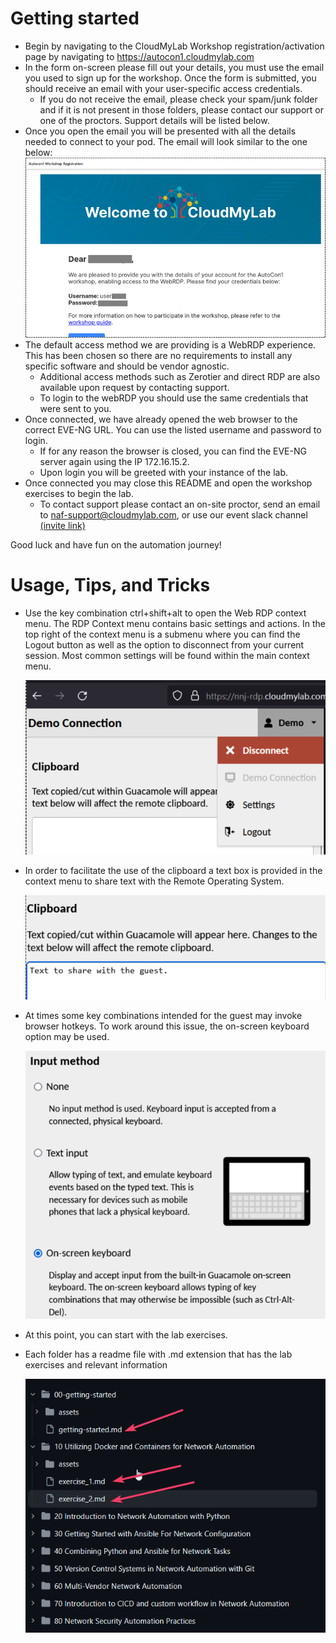 # Getting started

- Begin by navigating to the CloudMyLab Workshop registration/activation page by navigating to https://autocon1.cloudmylab.com 
- In the form on-screen please fill out your details, you must use the email you used to sign up for the workshop.  Once the form is submitted, you should receive an email with your user-specific access credentials. 
    - If you do not receive the email, please check your spam/junk folder and if it is not present in those folders, please contact our support or one of the proctors.  Support details will be listed below. 
- Once you open the email you will be presented with all the details needed to connect to your pod.  The email will look similar to the one below:
![alt text](assets/image.png)
- The default access method we are providing is a WebRDP experience.  This has been chosen so there are no requirements to install any specific software and should be vendor agnostic. 
    - Additional access methods such as Zerotier and direct RDP are also available upon request by contacting support. 
    - To login to the webRDP you should use the same credentials that were sent to you. 
- Once connected, we have already opened the web browser to the correct EVE-NG URL.  You can use the listed username and password to login. 
    - If for any reason the browser is closed, you can find the EVE-NG server again using the IP 172.16.15.2. 
    - Upon login you will be greeted with your instance of the lab. 
- Once connected you may close this README and open the workshop exercises to begin the lab. 
    - To contact support please contact an on-site proctor, send an email to naf-support@cloudmylab.com, or use our event slack channel [(invite link)](https://join.slack.com/t/ac1cloudlabwo-eqa9488/shared_invite/zt-2je1pmxnr-wq5dfxWZKJTWSXefpA_2_A) 

Good luck and have fun on the automation journey! 

# Usage, Tips, and Tricks 

- Use the key combination ctrl+shift+alt to open the Web RDP context menu.  The RDP Context menu contains basic settings and actions.  In the top right of the context menu is a submenu where you can find the Logout button as well as the option to disconnect from your current session.  Most common settings will be found within the main context menu. 

    ![alt text](assets/image-1.png)


- In order to facilitate the use of the clipboard a text box is provided in the context menu to share text with the Remote Operating System. 

    ![alt text](assets/image-2.png)

- At times some key combinations intended for the guest may invoke browser hotkeys.  To work around this issue, the on-screen keyboard option may be used. 

    ![alt text](assets/image-3.png)

- At this point, you can start with the lab exercises.
- Each folder has a readme file with .md extension that has the lab exercises and relevant information

    ![alt text](assets/image-4.png)